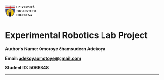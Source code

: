 <a href="https://unige.it/en/">
<img src="images/genoa_logo.png" width="20%" height="20%" title="University of Genoa" alt="University of Genoa" >
</a>

# Experimental Robotics Lab Project 

**Author's Name: Omotoye Shamsudeen Adekoya**

**Email: adekoyaomotoye@gmail.com**

**Student ID: 5066348**

---

